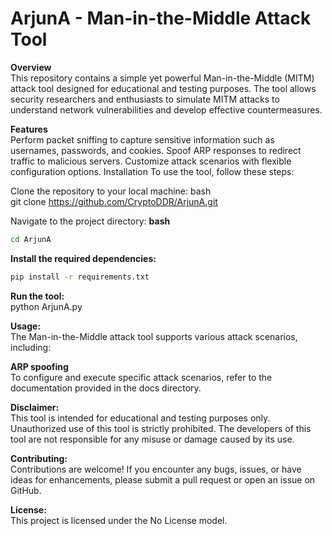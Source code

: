 # **ArjunA - Man-in-the-Middle Attack Tool**

**Overview** <br>
This repository contains a simple yet powerful Man-in-the-Middle (MITM) attack tool designed for educational and testing purposes. The tool allows security researchers and enthusiasts to simulate MITM attacks to understand network vulnerabilities and develop effective countermeasures.

**Features** <br>
Perform packet sniffing to capture sensitive information such as usernames, passwords, and cookies.
Spoof ARP responses to redirect traffic to malicious servers.
Customize attack scenarios with flexible configuration options.
Installation
To use the tool, follow these steps:

Clone the repository to your local machine:
bash <br>
git clone https://github.com/CryptoDDR/ArjunA.git

Navigate to the project directory:
**bash** <br>
```sh
cd ArjunA
```

**Install the required dependencies:** <br>
```sh
pip install -r requirements.txt
```
**Run the tool:** <br>
python ArjunA.py

**Usage:** <br>
The Man-in-the-Middle attack tool supports various attack scenarios, including:

**ARP spoofing** <br>
To configure and execute specific attack scenarios, refer to the documentation provided in the docs directory.

**Disclaimer:** <br>
This tool is intended for educational and testing purposes only. Unauthorized use of this tool is strictly prohibited. The developers of this tool are not responsible for any misuse or damage caused by its use.

**Contributing:** <br>
Contributions are welcome! If you encounter any bugs, issues, or have ideas for enhancements, please submit a pull request or open an issue on GitHub.

**License:** <br>
This project is licensed under the No License model.
